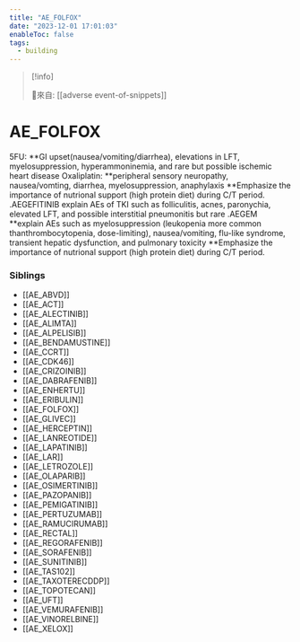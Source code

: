 ```yaml
---
title: "AE_FOLFOX"
date: "2023-12-01 17:01:03"
enableToc: false
tags:
  - building
---
```

> [!info]
>
> 🌱來自: [[adverse event-of-snippets]]
# AE_FOLFOX
5FU:
**GI upset(nausea/vomiting/diarrhea), elevations in LFT, myelosuppression, hyperammoninemia, and rare but possible ischemic heart disease
Oxaliplatin:
**peripheral sensory neuropathy, nausea/vomting, diarrhea, myelosuppression, anaphylaxis
**Emphasize the importance of nutrional support (high protein diet) during C/T period.
.AEGEFITINIB
explain AEs of TKI such as folliculitis, acnes, paronychia, elevated LFT, and possible interstitial pneumonitis but rare
.AEGEM
**explain AEs such as myelosuppression (leukopenia more common thanthrombocytopenia, dose-limiting), nausea/vomiting, flu-like syndrome, transient hepatic dysfunction, and pulmonary toxicity
\*\*Emphasize the importance of nutrional support (high protein diet) during C/T period.
### Siblings
- [[AE_ABVD]]
- [[AE_ACT]]
- [[AE_ALECTINIB]]
- [[AE_ALIMTA]]
- [[AE_ALPELISIB]]
- [[AE_BENDAMUSTINE]]
- [[AE_CCRT]]
- [[AE_CDK46]]
- [[AE_CRIZOINIB]]
- [[AE_DABRAFENIB]]
- [[AE_ENHERTU]]
- [[AE_ERIBULIN]]
- [[AE_FOLFOX]]
- [[AE_GLIVEC]]
- [[AE_HERCEPTIN]]
- [[AE_LANREOTIDE]]
- [[AE_LAPATINIB]]
- [[AE_LAR]]
- [[AE_LETROZOLE]]
- [[AE_OLAPARIB]]
- [[AE_OSIMERTINIB]]
- [[AE_PAZOPANIB]]
- [[AE_PEMIGATINIB]]
- [[AE_PERTUZUMAB]]
- [[AE_RAMUCIRUMAB]]
- [[AE_RECTAL]]
- [[AE_REGORAFENIB]]
- [[AE_SORAFENIB]]
- [[AE_SUNITINIB]]
- [[AE_TAS102]]
- [[AE_TAXOTERECDDP]]
- [[AE_TOPOTECAN]]
- [[AE_UFT]]
- [[AE_VEMURAFENIB]]
- [[AE_VINORELBINE]]
- [[AE_XELOX]]
